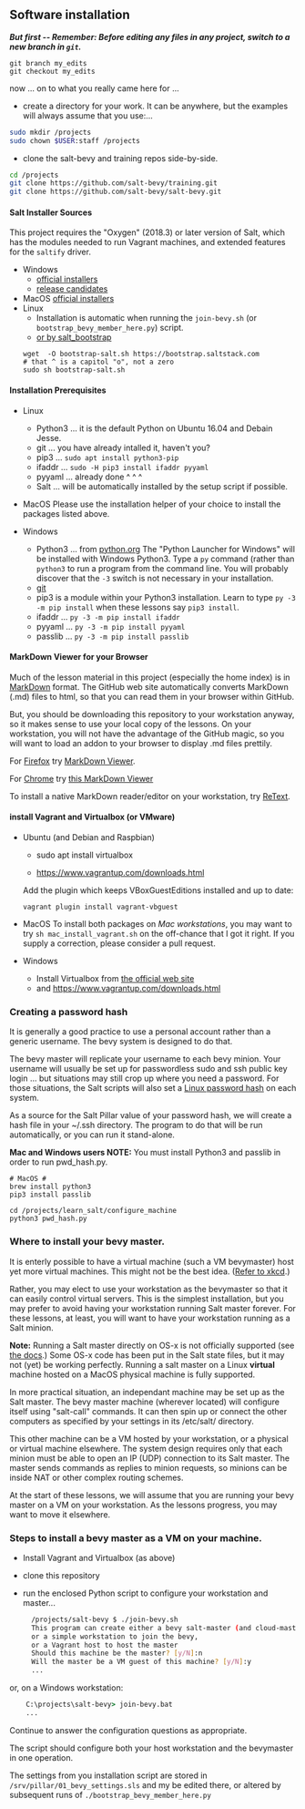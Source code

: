 ## Software installation

_**But first -- Remember: Before editing any files in any project,
switch to a new branch in `git`.**_

```
git branch my_edits
git checkout my_edits
```
now ... on to what you really came here for ...

* create a directory for your work. 
It can be anywhere, but the examples will always assume that you use:...

```bash
sudo mkdir /projects
sudo chown $USER:staff /projects
```

* clone the salt-bevy and training repos side-by-side.

```bash
cd /projects
git clone https://github.com/salt-bevy/training.git
git clone https://github.com/salt-bevy/salt-bevy.git
```

#### Salt Installer Sources

This project requires the "Oxygen" (2018.3) or later version of Salt, which has the modules needed to run Vagrant machines,
and extended features for the `saltify` driver.

- Windows
  - [official installers](https://docs.saltstack.com/en/latest/topics/installation/windows.html)
  - [release candidates](https://repo.saltstack.com/salt_rc/windows/)
- MacOS [official installers](https://docs.saltstack.com/en/latest/topics/installation/osx.html)
- Linux
   - Installation is automatic when running the `join-bevy.sh` (or `bootstrap_bevy_member_here.py`) script.
   - [or by salt_bootstrap](https://docs.saltstack.com/en/latest/topics/tutorials/salt_bootstrap.html#salt-bootstrap)
    ```(bash)
    wget  -O bootstrap-salt.sh https://bootstrap.saltstack.com
    # that ^ is a capitol "o", not a zero
    sudo sh bootstrap-salt.sh
    ```

#### Installation Prerequisites 

- Linux
  - Python3 ... it is the default Python on Ubuntu 16.04 and Debain Jesse.
  - git ... you have already intalled it, haven't you?
  - pip3 ... `sudo apt install python3-pip`
  - ifaddr ... `sudo -H pip3 install ifaddr pyyaml`
  - pyyaml ... already done ^ ^ ^ 
  - Salt ... will be automatically installed by the setup script if possible.
  
- MacOS
  Please use the installation helper of your choice to install the packages listed above.
  
- Windows
  - Python3 ... from [python.org](https://www.python.org/)
  The "Python Launcher for Windows" will be installed with Windows Python3.
  Type a `py` command (rather than `python3` to run a program from the command line.
  You will probably discover that the `-3` switch is not necessary in your installation.
  - [git](https://git-scm.com/)
  - pip3 is a module within your Python3 installation. 
  Learn to type `py -3 -m pip install` when these lessons say `pip3 install`.
  - ifaddr ... `py -3 -m pip install ifaddr`
  - pyyaml ... `py -3 -m pip install pyyaml`
  - passlib ... `py -3 -m pip install passlib`

#### MarkDown Viewer for your Browser

Much of the lesson material in this project (especially the home index)
is in [MarkDown](http://commonmark.org/) format.  The GitHub web site automatically converts MarkDown
(.md) files to html, so that you can read them in your browser within GitHub.

But, you should be downloading this repository to your workstation anyway, so it
makes sense to use your local copy of the lessons.
On your workstation, you will not have the advantage of the GitHub magic, so
you will want to load an addon to your browser to display .md files prettily.


For [Firefox](https://www.mozilla.org/en-US/firefox/) try
[MarkDown Viewer](https://addons.mozilla.org/en-US/firefox/addon/markdown-viewer/).

For [Chrome](https://www.google.com/chrome/) try
[this MarkDown Viewer](https://chrome.google.com/webstore/detail/markdown-viewer/ckkdlimhmcjmikdlpkmbgfkaikojcbjk?utm_source=chrome-app-launcher-info-dialog)

To install a native MarkDown reader/editor on your workstation, try
[ReText](https://github.com/retext-project/retext).

#### install Vagrant and Virtualbox (or VMware)

- Ubuntu (and Debian and Raspbian)

  - sudo apt install virtualbox

  - https://www.vagrantup.com/downloads.html

  Add the plugin which keeps VBoxGuestEditions installed and up to date:

  `vagrant plugin install vagrant-vbguest`


- MacOS
To install both packages on *Mac workstations*, you may want to try 
`sh mac_install_vagrant.sh` on the off-chance that I got it right.
If you supply a correction, please consider a pull request.

- Windows
  - Install Virtualbox from [the official web site](https://www.virtualbox.org/wiki/Downloads)
  - and https://www.vagrantup.com/downloads.html
  
### Creating a password hash

It is generally a good practice to use a personal account rather than
a generic username. The bevy system is designed to do that.

The bevy master will replicate your username to each bevy minion. Your username will usually be set up for
passwordless sudo and ssh public key login ... but situations may still crop up where you need a password.
For those situations, the Salt scripts will also set a 
[Linux password hash](https://crackstation.net/hashing-security.htm) on each system.

As a source for the Salt Pillar value of your password hash, we will create a hash file in 
your ~/.ssh directory.  The program to do that will be run automatically, or you can run
it stand-alone.
 
**Mac and Windows users NOTE:** You must install Python3  and passlib in order to run pwd_hash.py.

```(bash)
# MacOS #
brew install python3
pip3 install passlib
``` 

```(bash)
cd /projects/learn_salt/configure_machine
python3 pwd_hash.py
```

### Where to install your bevy master.

It is enterly possible to have a virtual machine (such a VM
bevymaster) host yet more virtual machines. This might not be
the best idea. ([Refer to xkcd](http://xkcd.com/1764).)

Rather, you may elect to use your workstation as the bevymaster so that
it can easily control virtual servers. 
This is the simplest installation, but you may prefer to avoid having
your workstation running Salt master forever.
For these lessons, at least, 
you will want to have your workstation running as a Salt minion.

**Note:** Running a Salt master directly on OS-x is not officially supported 
(see [the docs](https://docs.saltstack.com/en/latest/topics/installation/osx.html).) 
Some OS-x code has been put in the Salt state files, but it may not (yet) be working perfectly. 
Running a salt master on a Linux __virtual__ machine hosted on a MacOS physical machine is fully supported.

In more practical situation, an independant machine may be set up as the Salt master. 
The bevy master machine (wherever located) will configure itself using "salt-call" commands.
It can then spin up or connect the other computers as specified by your settings in its /etc/salt/ directory.

This other machine can be a VM hosted by your workstation,
or a physical or virtual machine elsewhere. 
The system design requires only that each minion must be able to open an IP (UDP) connection
to its Salt master. The master sends commands as replies to minion requests, 
so minions can be inside NAT or other complex routing schemes.

At the start of these lessons, we will assume that you are running your bevy master
on a VM on your workstation.  As the lessons progress, you may want to move it elsewhere.

### Steps to install a bevy master as a VM on your machine.

- Install Vagrant and Virtualbox (as above)

- clone this repository

- run the enclosed Python script to configure your workstation and master...

  ```bash
    /projects/salt-bevy $ ./join-bevy.sh 
    This program can create either a bevy salt-master (and cloud-master),
    or a simple workstation to join the bevy,
    or a Vagrant host to host the master
    Should this machine be the master? [y/N]:n
    Will the master be a VM guest of this machine? [y/N]:y
    ...
    ```
 or, on a Windows workstation:
 
```cmd
    C:\projects\salt-bevy> join-bevy.bat
    ...
```

Continue to answer the configuration questions as appropriate.    

The script should configure both your host workstation and the bevymaster in one operation.

The settings from you installation script are stored in `/srv/pillar/01_bevy_settings.sls`
and my be edited there, or altered by subsequent runs of `./bootstrap_bevy_member_here.py`